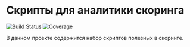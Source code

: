# Скрипты для аналитики скоринга

[![Build Status][travis-badge]][travis-url]
[![Coverage][coverage-image]][coverage-url]

В данном проекте содержится набор скриптов полезных в скоринге.

[travis-url]: https://travis-ci.org/dshulchevskii/risksutils
[travis-badge]: https://travis-ci.org/dshulchevskii/risksutils.svg?branch=master
[coverage-image]: https://codecov.io/gh/dshulchevskii/risksutils/branch/master/graph/badge.svg
[coverage-url]: https://codecov.io/gh/dshulchevskii/risksutils
